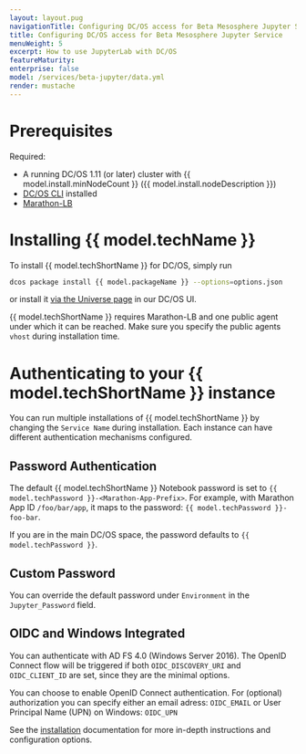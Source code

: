 ```yaml
---
layout: layout.pug
navigationTitle: Configuring DC/OS access for Beta Mesosphere Jupyter Service
title: Configuring DC/OS access for Beta Mesosphere Jupyter Service 
menuWeight: 5
excerpt: How to use JupyterLab with DC/OS
featureMaturity:
enterprise: false
model: /services/beta-jupyter/data.yml
render: mustache
---
```


# Prerequisites

Required:

- A running DC/OS 1.11 (or later) cluster with {{ model.install.minNodeCount }} ({{ model.install.nodeDescription }})
- [DC/OS CLI](/mesosphere/dcos/latest/cli/install/) installed
- [Marathon-LB](/mesosphere/dcos/services/marathon-lb/)

# Installing {{ model.techName }}

To install {{ model.techShortName }} for  DC/OS, simply run 

```bash
dcos package install {{ model.packageName }} --options=options.json
```

or install it [via the Universe page](/mesosphere/dcos/latest/gui/catalog/) in our DC/OS UI.

{{ model.techShortName }} requires Marathon-LB and one public agent under which it can be reached. Make sure you specify the public agents `vhost` during installation time.

# Authenticating to your {{ model.techShortName }} instance

You can run multiple installations of {{ model.techShortName }} by changing the `Service Name` during installation. Each instance can have different authentication mechanisms configured.

## Password Authentication

The default {{ model.techShortName }} Notebook password is set to `{{ model.techPassword }}-<Marathon-App-Prefix>`. For example, with Marathon App ID `/foo/bar/app`, it maps to the password: `{{ model.techPassword }}-foo-bar`.

If you are in the main DC/OS space, the password defaults to `{{ model.techPassword }}`.

## Custom Password

You can override the default password under `Environment` in the `Jupyter_Password` field.

## OIDC and Windows Integrated 

You can authenticate with AD FS 4.0 (Windows Server 2016). The OpenID Connect flow will be triggered if both `OIDC_DISCOVERY_URI` and `OIDC_CLIENT_ID` are set, since they are the minimal options.

You can choose to enable OpenID Connect authentication. For (optional) authorization you can specify either an email adress: `OIDC_EMAIL` or User Principal Name (UPN) on Windows: `OIDC_UPN`

See the [installation](/mesosphere/dcos/services/beta-jupyter/installing/) documentation for more in-depth instructions and configuration options.
